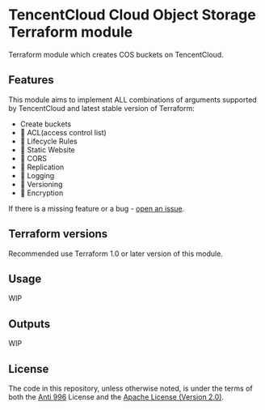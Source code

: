 # TencentCloud Cloud Object Storage Terraform module

Terraform module which creates COS buckets on TencentCloud.

## Features

This module aims to implement ALL combinations of arguments supported by TencentCloud and latest stable version of Terraform:

- Create buckets
- 🚧 ACL(access control list)
- 🚧 Lifecycle Rules
- 🚧 Static Website
- 🚧 CORS
- 🚧 Replication
- 🚧 Logging
- 🚧 Versioning
- 🚧 Encryption

If there is a missing feature or a bug - [open an issue](https://github.com/StarUbiquitous/terraform-module-tencentcloud-cos/issues/new).

## Terraform versions

Recommended use Terraform 1.0 or later version of this module.

## Usage

WIP

## Outputs

WIP

## License

The code in this repository, unless otherwise noted, is under the terms of both the [Anti 996](https://github.com/996icu/996.ICU/blob/master/LICENSE) License and the [Apache License (Version 2.0)](./LICENSE-APACHE).
